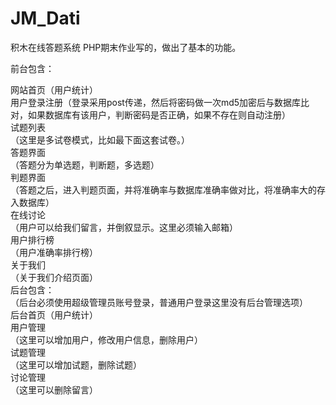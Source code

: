 # JM_Dati
积木在线答题系统
PHP期末作业写的，做出了基本的功能。

前台包含：

网站首页（用户统计）  
用户登录注册（登录采用post传递，然后将密码做一次md5加密后与数据库比对，如果数据库有该用户，判断密码是否正确，如果不存在则自动注册）  
试题列表  
（这里是多试卷模式，比如最下面这套试卷。）  
答题界面  
（答题分为单选题，判断题，多选题）  
判题界面  
（答题之后，进入判题页面，并将准确率与数据库准确率做对比，将准确率大的存入数据库）  
在线讨论  
（用户可以给我们留言，并倒叙显示。这里必须输入邮箱）  
用户排行榜  
（用户准确率排行榜）  
关于我们  
（关于我们介绍页面）  
后台包含：  
（后台必须使用超级管理员账号登录，普通用户登录这里没有后台管理选项）  
后台首页（用户统计）  
用户管理  
（这里可以增加用户，修改用户信息，删除用户）  
试题管理  
（这里可以增加试题，删除试题）  
讨论管理  
（这里可以删除留言）  
